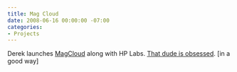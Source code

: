 ```yaml
---
title: Mag Cloud
date: 2008-06-16 00:00:00 -07:00
categories:
- Projects
---
```


<p>Derek launches <a href="http://magcloud.com/Home">MagCloud</a> along with HP Labs. <a href="http://powazek.com/posts/984">That dude is obsessed</a>. [in a good way]</p>
